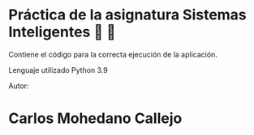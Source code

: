 
# Práctica de la asignatura Sistemas Inteligentes 🧴 🧴
<p>Contiene el código para la correcta ejecución de la aplicación.<p/>

Lenguaje utilizado
Python 3.9


Autor:

# Carlos Mohedano Callejo
  
